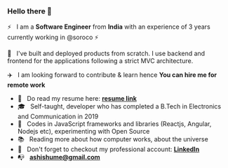 ### Hello there 👋

<!--
**ashish_debnath** is a ✨ _special_ ✨ repository because its `README.md` (this file) appears on your GitHub profile.
-->

:zap: &nbsp; I am a **Software Engineer** from **India** with an experience of 3 years currently working in @soroco
:zap:

:rocket: &nbsp; I've built and deployed products from scratch. I use backend and frontend for the applications following a strict MVC architecture.

:airplane: &nbsp; I am looking forward to contribute & learn hence **You can hire me for remote work**

- :briefcase: &nbsp; Do read my resume here: **[resume link](https://drive.google.com/file/d/1jNdLEn1YCD3YBJxfv4wWlrpLZe1yHLEf/view?usp=sharing)** 
- :mortar_board: &nbsp; Self-taught, developer who has completed a B.Tech in Electronics and Communication in 2019
- :telescope: &nbsp; Codes in JavaScript frameworks and libraries (Reactjs, Angular, Nodejs etc), experimenting with Open Source
- :books: &nbsp; Reading more about how computer works, about the universe
- :tada: &nbsp; Don't forget to checkout my professional account: **[LinkedIn](https://linkedin.com/in/ashishume)**
- :mailbox_with_no_mail: &nbsp; **[ashishume@gmail.com](https://mail.google.com/mail/u/0/?view=cm&fs=1&tf=1&to=ashishume@gmail.com)**
